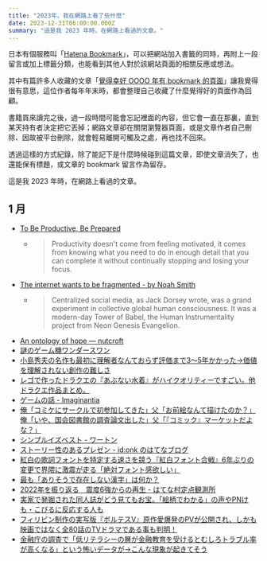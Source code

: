 ```yaml
---
title: "2023年，我在網路上看了些什麼"
date: 2023-12-31T06:00:00.000Z
summary: "這是我 2023 年時，在網路上看過的文章。"
---
```


日本有個服務叫「[Hatena Bookmark](https://chrome.google.com/webstore/detail/%E3%81%AF%E3%81%A6%E3%81%AA%E3%83%96%E3%83%83%E3%82%AF%E3%83%9E%E3%83%BC%E3%82%AF/dnlfpnhinnjdgmjfpccajboogcjocdla/)」，可以把網站加入書籤的同時，再附上一段留言或加上標籤分類，也能看到其他人對於該網站頁面的相關反應或想法。

其中有篇許多人收藏的文章「[覺得幸好 OOOO 年有 bookmark 的頁面](https://toya.hatenablog.com/entry/2020/12/31/230000)」讓我覺得很有意思，這位作者每年年末時，都會整理自己收藏了什麼覺得好的頁面作為回顧。

書籍買來讀完之後，過一段時間可能會忘記裡面的內容，但它會一直在那裏，直到某天持有者決定把它丟掉；網路文章卻在關閉瀏覽器頁面，或是文章作者自己刪除、因故被平台刪除，就會輕易離開可觸及之處，再也找不回來。

透過這樣的方式紀錄，除了能記下是什麼時候碰到這篇文章，即使文章消失了，也還能保有標題，或文章的 bookmark 留言作為留存。

這是我 2023 年時，在網路上看過的文章。

## 1 月

- [To Be Productive, Be Prepared](https://martinrue.com/to-be-productive-be-prepared/)
  - > Productivity doesn't come from feeling motivated, it comes from knowing what you need to do in enough detail that you can complete it without continually stopping and losing your focus.
- [The internet wants to be fragmented - by Noah Smith](https://noahpinion.substack.com/p/the-internet-wants-to-be-fragmented)
  - > Centralized social media, as Jack Dorsey wrote, was a grand experiment in collective global human consciousness. It was a modern-day Tower of Babel, the Human Instrumentality project from Neon Genesis Evangelion.
- [An ontology of hope — nutcroft](https://nutcroft.com/blog/an-ontology-of-hope/)
- [謎のゲーム機ワンダースワン](https://togetter.com/li/2028910)
- [小島秀夫の名作も最初に理解者なんておらず評価まで3〜5年かかった→価値を理解されない創作の難しさ](https://togetter.com/li/2028817)
- [レゴで作ったドラクエの『あぶない水着』がハイクオリティーですごい。他ドラクエ作品まとめ。](https://togetter.com/li/2022990)
- [ゲームの話 - Imaginantia](https://phi16.hatenablog.com/entry/2023/01/01/010343)
- [俺「コミケにサークルで初参加してきた」父「お前絵なんて描けたのか？」俺「いや、国会図書館の調査論文出した」父「『コミック』マーケットだよな？」](https://togetter.com/li/2029940)
- [シンプルイズベスト - ワートン](https://shonenjumpplus.com/episode/316190247056444405)
- [ストーリー性のあるプレゼン - id:onk のはてなブログ](https://onk.hatenablog.jp/entry/2023/01/02/000000)
- [紅白の歌詞フォントを特定する速さを競う『紅白フォント合戦』6年ぶりの変更で界隈に激震が走る「絶対フォント感欲しい」](https://togetter.com/li/2030402)
- [最も「ありそうで存在しない漢字」は何か？](https://qiita.com/hakatashi/items/e5f803e3476fd4a75b55)
- [2022年を振り返る　震度6強からの再生 - はてな村定点観測所](https://hatebu.jp/entry/2022)
- [実家で発掘された同人誌がどう見てもお宝。「絵柄でわかる」の声やPNけも・こびるに反応する人も](https://togetter.com/li/2031578)
- [フィリピン制作の実写版『ボルテスⅤ』原作愛爆発のPVが公開され、しかも映画ではなく全80話のTVドラマである事も判明！](https://togetter.com/li/2031495)
- [金融庁の調査で「低リテラシーの層が金融教育を受けるとむしろトラブル率が高くなる」という怖いデータが→こんな現象が起きてそう](https://togetter.com/li/2032182)

